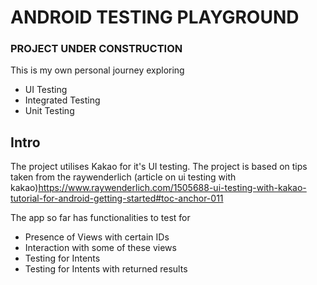 # ANDROID TESTING PLAYGROUND

### PROJECT UNDER CONSTRUCTION

This is my own personal journey exploring
- UI Testing
- Integrated Testing
- Unit Testing

## Intro
The project utilises Kakao for it's UI testing.
The project is based on tips taken from the raywenderlich (article on ui testing with kakao)<https://www.raywenderlich.com/1505688-ui-testing-with-kakao-tutorial-for-android-getting-started#toc-anchor-011>

The app so far has functionalities to test for
- Presence of Views with certain IDs
- Interaction with some of these views
- Testing for Intents
- Testing for Intents with returned results
